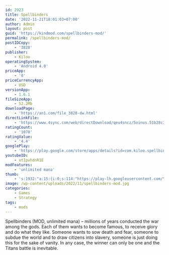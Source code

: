 ```yaml
---
id: 2923
title: Spellbinders
date: '2022-11-21T18:01:03+07:00'
author: Admin
layout: post
guid: 'https://kindmod.com/spellbinders-mod/'
permalink: /spellbinders-mod/
postIDCopy:
    - '3828'
publisher:
    - Kiloo
operatingSystem:
    - 'Android 4.0'
priceApp:
    - '0'
priceCurrencyApp:
    - USD
versionApp:
    - 1.6.1
fileSizeApp:
    - 52.2Mb
downloadPage:
    - 'https://an1.com/file_3828-dw.html'
directLinkFile:
    - 'https://www.4sync.com/web/directDownload/qeu4sncz/5oinus.51b28c3c7a70a57bdace87537b4dbc80'
ratingCount:
    - '1070'
ratingValue:
    - '4.4'
googlePlay:
    - 'https://play.google.com/store/apps/details?id=com.kiloo.spellbinders'
youtubeID:
    - xtIpvhdnR1E
modFeatures:
    - 'unlimited mana'
thumb:
    - 's:1932:"a:15:{i:0;s:114:"https://play-lh.googleusercontent.com/Y6PpOXtnOds6oqrnx_96WrK8faIkdT5mGu8VqYjeUocYQtYI_Klxfs4SaEKIfYe9tg=w526-h296";i:1;s:115:"https://play-lh.googleusercontent.com/sbIsVbcIw6Rg-QjzcAGnm7w5CthKUlR0s-fXX5tDflF9Zsl-Tf2bhB0Y18EhMsr8tv0=w526-h296";i:2;s:115:"https://play-lh.googleusercontent.com/gs6CVFot92OWAfYAuK8_MuooZGsA2qYbCfRIbJ5JhNWWmygWGKy9S6_FUV0BMWld1UY=w526-h296";i:3;s:115:"https://play-lh.googleusercontent.com/YotxGeoiQYPtsAFlYI4nxIX9lUN3_u7Tk8oo7RmTxtYTt4jig_oRnIAIS6A7i1ffgMk=w526-h296";i:4;s:116:"https://play-lh.googleusercontent.com/dYqQO5hK-OnMPOSobrHrRqFPlyYCdPr0qmrgPayP_YNwU8_pOSXFkkvluBjypDaRVMHn=w526-h296";i:5;s:115:"https://play-lh.googleusercontent.com/PxGMjO6ewYthg4yLRF8a97eo5a8DsZ8V5gZPM0MqrCxfOqF7JeRqPtKbbFKbepYoocI=w526-h296";i:6;s:115:"https://play-lh.googleusercontent.com/XBJabPFcLmvbxIq5EKBo265dDtpHOW7Q67XdYUyjSom1fW-ILSLz-gZia9lYY-m3brE=w526-h296";i:7;s:115:"https://play-lh.googleusercontent.com/4vqaJASpdM0vT9-42FR1YEfvtFhH_qL1SIMYxHvRXs5bOFLr4SfCe1f3PgHNsLMqdX8=w526-h296";i:8;s:115:"https://play-lh.googleusercontent.com/DJRNT-ztSE6cEdQBdIqQg4qabgFxxcdvjE6MRAQNSihPgWGodDV9ObhU6Th4i8AyiJo=w526-h296";i:9;s:115:"https://play-lh.googleusercontent.com/QGpazzwl8MWhb7lysk-x-JSMY6FS23NXcQiOKkb-FthLwVaVUl7hUsGc6z-alztqCsY=w526-h296";i:10;s:115:"https://play-lh.googleusercontent.com/r8epcp9zhXxfWYmdc8wYkJreC_9MQ0GE2cKICfN6mYNRN4AiPip4ehbAdopjP3Y_r_0=w526-h296";i:11;s:115:"https://play-lh.googleusercontent.com/IJrggp6ZXI2U12DSgIzwJ3UuUAYR-TH2ji62oCsegcnt87YxkgQbpJYRPiO9LW466tc=w526-h296";i:12;s:116:"https://play-lh.googleusercontent.com/1LuZUjrfQMGv-dXYYSm8X-89aS-KZEyyCRxQipHbdcQCv73zDliSGf-25hYSxmS2Qybx=w526-h296";i:13;s:115:"https://play-lh.googleusercontent.com/iwHM5S4UxUwBxo1SzbXqtYgzHWYqZRwWVTk_65YNDaNY0CnI1qnh87TxGFoXJtg6VyI=w526-h296";i:14;s:114:"https://play-lh.googleusercontent.com/395dDjsUNKPTUumwFBNlSDSnirpWIaobuHzUwBb4CBPbV4ooV2D0BZboqCgHj3e9TQ=w526-h296";}";'
image: /wp-content/uploads/2022/11/spellbinders-mod.jpg
categories:
    - Games
    - Strategy
tags:
    - mods
---
```


Spellbinders (MOD, unlimited mana) – millions of years conducted the war among the gods. Each of them wants to become famous, to receive glory and do what they like. Someone wants to sow death and fear, someone to subdue the world and to draw citizens into slavery, someone is just doing this for the sake of vanity. In any case, the winner can only be one and the Titans battle is inevitable.